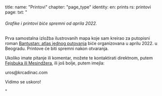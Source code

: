 title: 
    name: "Printovi"
    chapter: "page_type"
identity:
    en: prints
    rs: printovi
page:
    txt: "<h6>Grafike i printovi biće spremni od aprila 2022.</h6>
<p>Prva samostalna izložba ilustrovanih mapa koje sam kreirao za putopisni roman <a href='/rad/projekti/bantustan-book' target='_blank'>Bantustan: atlas jednog putovanja</a> biće organizovana u aprilu 2022. u Beogradu. Printove će biti spremni nakon otvaranja.</p>
<p>Ukoliko imate pitanje ili komentar, možete te kontaktirati direktnom, putem <a href='https://www.facebook.com/uros.krcadinac/' target='_blank'>Fejsbuka ili Mesindžera</a>, ili još bolje, putem imejla:</p>
<p class='email'>uros@krcadinac.com</p>
<p>Vidimo se uskoro!</p>"